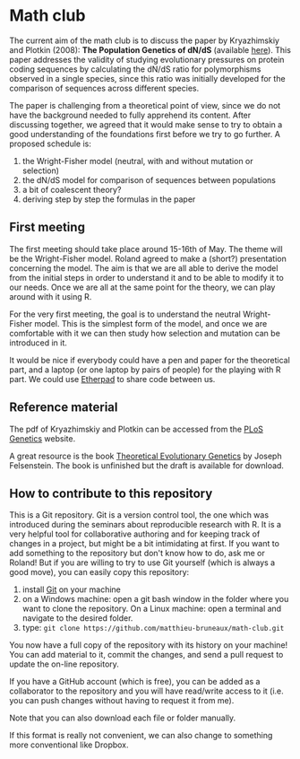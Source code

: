 # Math club

The current aim of the math club is to discuss the paper by Kryazhimskiy and
Plotkin (2008): **The Population Genetics of dN/dS** (available
[here][Kryazhimskiy2008]). This paper addresses the validity of studying
evolutionary pressures on protein coding sequences by calculating the dN/dS
ratio for polymorphisms observed in a single species, since this ratio was
initially developed for the comparison of sequences across different species.

The paper is challenging from a theoretical point of view, since we do not have
the background needed to fully apprehend its content. After discussing
together, we agreed that it would make sense to try to obtain a good
understanding of the foundations first before we try to go further. A proposed
schedule is:

  1.  the Wright-Fisher model (neutral, with and without mutation or selection)
  2.  the dN/dS model for comparison of sequences between populations
  3.  a bit of coalescent theory?
  4.  deriving step by step the formulas in the paper



## First meeting

The first meeting should take place around 15-16th of May. The theme will be
the Wright-Fisher model. Roland agreed to make a (short?) presentation
concerning the model. The aim is that we are all able to derive the model from
the initial steps in order to understand it and to be able to modify it to our
needs. Once we are all at the same point for the theory, we can play around with it
using R.

For the very first meeting, the goal is to understand the neutral Wright-Fisher
model. This is the simplest form of the model, and once we are comfortable with
it we can then study how selection and mutation can be introduced in it.

It would be nice if everybody could have a pen and paper for the theoretical
part, and a laptop (or one laptop by pairs of people) for the playing with R
part. We could use [Etherpad][EtherpadWebsite] to share code between us.



## Reference material

The pdf of Kryazhimskiy and Plotkin can be accessed from the [PLoS
Genetics][Kryazhimskiy2008] website.

A great resource is the book [Theoretical Evolutionary Genetics][FelsensteinTEG] by
Joseph Felsenstein. The book is unfinished but the draft is available for
download.



## How to contribute to this repository

This is a Git repository. Git is a version control tool, the one which was
introduced during the seminars about reproducible research with R. It is a very
helpful tool for collaborative authoring and for keeping track of changes in a
project, but might be a bit intimidating at first. If you want to add something
to the repository but don't know how to do, ask me or Roland! But if you are
willing to try to use Git yourself (which is always a good move), you can
easily copy this repository:

  1. install [Git][GitWebsite] on your machine
  2. on a Windows machine: open a git bash window in the folder where you want
     to clone the repository. On a Linux machine: open a terminal and navigate
     to the desired folder.
  3. type: `git clone https://github.com/matthieu-bruneaux/math-club.git`

You now have a full copy of the repository with its history on your machine!
You can add material to it, commit the changes, and send a pull request to
update the on-line repository.

If you have a GitHub account (which is free), you can be added as a
collaborator to the repository and you will have read/write access to it
(i.e. you can push changes without having to request it from me).

Note that you can also download each file or folder manually.

If this format is really not convenient, we can also change to something more
conventional like Dropbox.



<!-- Links -->

[Kryazhimskiy2008]: http://www.plosgenetics.org/article/info:doi/10.1371/journal.pgen.1000304
[EtherpadWebsite]: http://etherpad.org/
[FelsensteinTEG]: http://evolution.genetics.washington.edu/pgbook/pgbook.html
[GitWebsite]: http://git-scm.com/
